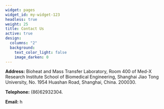 ```yaml
---
widget: pages
widget_id: my-widget-123
headless: true
weight: 25
title: Contact Us
active: true
design:
  columns: "2"
  background:
    text_color_light: false
    image_darken: 0
---
```

**Address:** Bioheat and Mass Transfer Laboratory, Room 400 of Med-X Research Institute School of Biomedical Engineering, Shanghai Jiao Tong University, No. 1954 Huashan Road, Shanghai, China. 200030.

**Telephone:** (86)62932304.

**Email:** h
